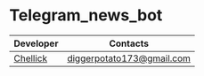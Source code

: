 # Telegram_news_bot


|Developer|Contacts|
|---------|--------|
|[Chellick](https://github.com/chellick)|diggerpotato173@gmail.com

